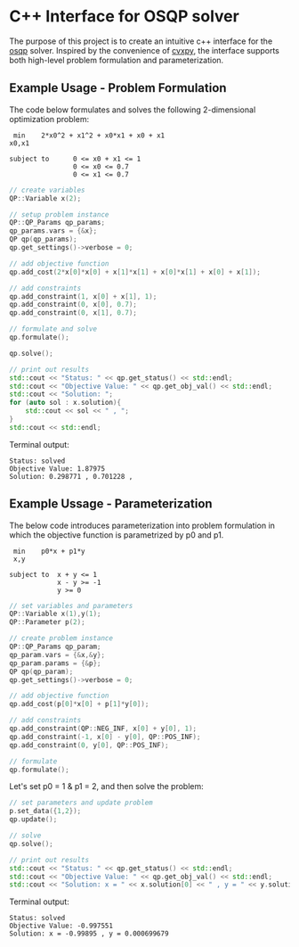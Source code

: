 # C++ Interface for OSQP solver

The purpose of this project is to create an intuitive c++ interface for the [osqp](https://osqp.org/docs/index.html) solver. Inspired by the convenience of [cvxpy](https://www.cvxpy.org/), the interface supports both high-level problem formulation and parameterization.

## Example Usage - Problem Formulation
The code below formulates and solves the following 2-dimensional optimization problem:

```
 min    2*x0^2 + x1^2 + x0*x1 + x0 + x1
x0,x1

subject to      0 <= x0 + x1 <= 1
                0 <= x0 <= 0.7
                0 <= x1 <= 0.7     
```

```C++
// create variables
QP::Variable x(2);

// setup problem instance
QP::QP_Params qp_params;
qp_params.vars = {&x};
QP qp(qp_params);
qp.get_settings()->verbose = 0; 

// add objective function
qp.add_cost(2*x[0]*x[0] + x[1]*x[1] + x[0]*x[1] + x[0] + x[1]); 

// add constraints
qp.add_constraint(1, x[0] + x[1], 1);
qp.add_constraint(0, x[0], 0.7);
qp.add_constraint(0, x[1], 0.7);

// formulate and solve
qp.formulate();

qp.solve();

// print out results
std::cout << "Status: " << qp.get_status() << std::endl;
std::cout << "Objective Value: " << qp.get_obj_val() << std::endl;
std::cout << "Solution: ";
for (auto sol : x.solution){
    std::cout << sol << " , ";
}
std::cout << std::endl;
```

Terminal output:
```
Status: solved
Objective Value: 1.87975
Solution: 0.298771 , 0.701228 ,
```

## Example Ussage - Parameterization
The below code introduces parameterization into problem formulation in which the objective function is parametrized by p0 and p1. 

```
 min    p0*x + p1*y
 x,y

subject to  x + y <= 1
            x - y >= -1
            y >= 0   
```

```C++
// set variables and parameters
QP::Variable x(1),y(1);
QP::Parameter p(2);

// create problem instance
QP::QP_Params qp_param;
qp_param.vars = {&x,&y};
qp_param.params = {&p};
QP qp(qp_param);
qp.get_settings()->verbose = 0;

// add objective function
qp.add_cost(p[0]*x[0] + p[1]*y[0]);

// add constraints
qp.add_constraint(QP::NEG_INF, x[0] + y[0], 1);
qp.add_constraint(-1, x[0] - y[0], QP::POS_INF);
qp.add_constraint(0, y[0], QP::POS_INF);

// formulate
qp.formulate();

```

Let's set p0 = 1 & p1 = 2, and then solve the problem:

```C++
// set parameters and update problem
p.set_data({1,2});
qp.update();

// solve
qp.solve();

// print out results
std::cout << "Status: " << qp.get_status() << std::endl;
std::cout << "Objective Value: " << qp.get_obj_val() << std::endl;
std::cout << "Solution: x = " << x.solution[0] << " , y = " << y.solution[0] << std::endl;

```

Terminal output:
```
Status: solved
Objective Value: -0.997551
Solution: x = -0.99895 , y = 0.000699679
```